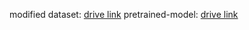 modified dataset: [drive link](https://drive.google.com/drive/folders/19y6BCiMrV2GzD_v81_iRZ59E4IvcyD7h?usp=sharing)
pretrained-model: [drive link](https://drive.google.com/file/d/1PQZeV-fkBX8U8X6NDIuc-c4AJ5M93Al3/view?usp=sharing)
